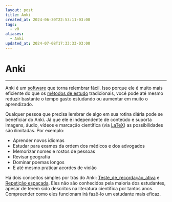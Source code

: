 ```yaml
---
layout: post
title: Anki
created_at: 2024-06-30T22:53:11-03:00
tags:
  - v0
aliases:
  - Anki
updated_at: 2024-07-08T17:33:33-03:00
---
```

# Anki
---
Anki é um [software](api/2024/07/2024-07-02-Software.md) que torna relembrar fácil. Isso porque ele é muito mais eficiente do que os [métodos de estudo](_insight/2024/07/2024-07-07-Metodos_de_estudo.md) tradicionais, você pode até mesmo reduzir bastante o tempo gasto estudando ou aumentar em muito o aprendizado.

Qualquer pessoa que precisa lembrar de algo em sua rotina diária pode se beneficiar do Anki. Já que ele é independente de conteúdo e suporta imagens, áudio, vídeos e marcação científica (via [LaTeX](_insight/2024/07/2024-07-07-LaTeX.md)) as possibilidades são ilimitadas. Por exemplo:

- Aprender novos idiomas
- Estudar para exames da ordem dos médicos e dos advogados
- Memorizar nomes e rostos de pessoas
- Revisar geografia
- Dominar poemas longos
- E até mesmo praticar acordes de violão

Há dois conceitos simples por trás do Anki: [Teste_de_recordação_ativa](api/2024/06/2024-06-30-Teste_de_recordação_ativa.md) e [Repetição espaçada](_insight/2024/07/2024-07-07-Repeticao_espacada.md). Eles não são conhecidos pela maioria dos estudantes, apesar de terem sido descritos na literatura científica por tantos anos. Compreender como eles funcionam irá fazê-lo um estudante mais eficaz.